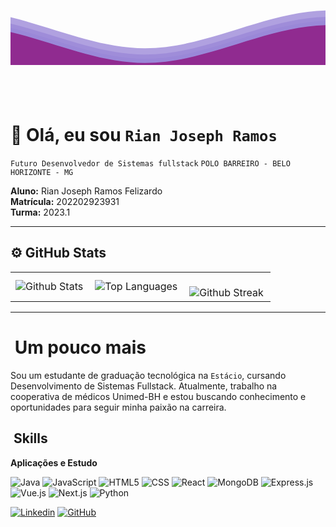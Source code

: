 <div style="position: relative; height: 150px; overflow: hidden;">
  <svg class="wave" xmlns="http://www.w3.org/2000/svg" viewBox="0 24 150 28" preserveAspectRatio="none" shape-rendering="auto">
    <defs>
      <path id="gentle-wave" d="M-160 44c30 0 58-18 88-18s58 18 88 18 58-18 88-18 58 18 88 18v44h-352z"/>
    </defs>
    <g class="parallax">
      <use xlink:href="#gentle-wave" x="48" y="0" fill="rgba(144,123,212,0.7)"/>
      <use xlink:href="#gentle-wave" x="48" y="3" fill="rgba(144,123,212,0.5)"/>
      <use xlink:href="#gentle-wave" x="48" y="5" fill="rgba(144,123,212,0.3)"/>
      <use xlink:href="#gentle-wave" x="48" y="7" fill="#902b90"/>
    </g>
  </svg>
</div>

# 💜 Olá, eu sou `Rian Joseph Ramos`

`Futuro Desenvolvedor de Sistemas fullstack`
`POLO BARREIRO - BELO HORIZONTE - MG`

**Aluno:** Rian Joseph Ramos Felizardo  
**Matrícula:** 202202923931  
**Turma:** 2023.1

---

## ⚙️ GitHub Stats

<table>
  <tr>
    <td>
      <img align="left" src="https://github-readme-stats.vercel.app/api?username=rianjsp&theme=dark&hide_border=false&include_all_commits=true" alt="Github Stats" />
    </td>
    <td>
      <img align="left" src="https://github-readme-stats.vercel.app/api/top-langs/?username=rianjsp&theme=dark&hide_border=false&include_all_commits=true&count_private=true&layout=compact" alt="Top Languages" />
    </td>
    <td>
      <br />
      <img align="left" src="https://github-readme-streak-stats.herokuapp.com/?user=rianjsp&theme=dark&hide_border=false" alt="Github Streak" />
    </td>
  </tr>
</table>

---

# &nbsp;Um pouco mais

Sou um estudante de graduação tecnológica na `Estácio`, cursando Desenvolvimento de Sistemas Fullstack. Atualmente, trabalho na cooperativa de médicos Unimed-BH e estou buscando conhecimento e oportunidades para seguir minha paixão na carreira.

## &nbsp;Skills

**Aplicações e Estudo**

![Java](https://img.shields.io/badge/-Java-333333?style=flat&logo=Java&logoColor=007396)
![JavaScript](https://img.shields.io/badge/-JavaScript-333333?style=flat&logo=javascript)
![HTML5](https://img.shields.io/badge/-HTML5-333333?style=flat&logo=HTML5)
![CSS](https://img.shields.io/badge/-CSS-333333?style=flat&logo=CSS3&logoColor=1572B6)
![React](https://img.shields.io/badge/-React-333333?style=flat&logo=react)
![MongoDB](https://img.shields.io/badge/-MongoDB-333333?style=flat&logo=mongodb)
![Express.js](https://img.shields.io/badge/-Express.js-333333?style=flat&logo=express)
![Vue.js](https://img.shields.io/badge/-Vue.js-333333?style=flat&logo=vue.js)
![Next.js](https://img.shields.io/badge/-Next.js-333333?style=flat&logo=next.js)
![Python](https://img.shields.io/badge/-Python-333333?style=flat&logo=python)

[![Linkedin](https://img.shields.io/badge/-rianjoseph-blue?style=flat-square&logo=Linkedin&logoColor=white&link=https://www.linkedin.com/in/rian-joseph/)](https://www.linkedin.com/in/rian-joseph/)
[![GitHub](https://img.shields.io/github/followers/rianjsp?label=follow&style=social)](https://github.com/rianjsp)
